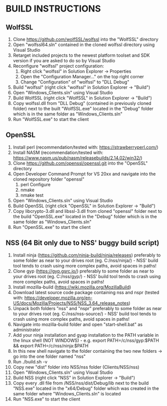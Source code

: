 # BUILD INSTRUCTIONS

## WolfSSL

 1. Clone https://github.com/wolfSSL/wolfssl into the "WolfSSL" directory
 2. Open "wolfssl64.sln" contained in the cloned wolfssl directory using Visual Studio
 3. Retarget included projects to the newest platform toolset and SDK version if you are asked to do so by Visual Studio
 4. Reconfigure "wolfssl" project configuration:
	1. Right click "wolfssl" in Solution Explorer -> Properties
	2. Open the "Configuration Manager..." on the top right corner
	3. Change "Configuration" of "wolfssl" to "DLL Debug"
 5. Build "wolfssl" (right click "wolfssl" in Solution Explorer -> "Build")
 6. Open "Windows_Clients.sln" using Visual Studio
 7. Build WolfSSL (right click "WolfSSL" in Solution Explorer -> "Build")
 8. Copy wolfssl.dll from "DLL Debug" (contained in previously cloned folder) next to the built "WolfSSL.exe" located in the "Debug" folder which is in the same folder as "Windows_Clients.sln"
 9. Run "WolfSSL.exe" to start the client
 
## OpenSSL
1. Install perl (recommendation/tested with: https://strawberryperl.com/)
2. Install NASM (recommendation/tested with: https://www.nasm.us/pub/nasm/releasebuilds/2.14.02/win32/)
3. Clone https://github.com/openssl/openssl.git into the "OpenSSL" directory
4. Open Developer Command Prompt for VS 20xx and navigate into the cloned repository folder "openssl"
	1. perl Configure
	2. nmake
	2. nmake test
5. Open "Windows_Clients.sln" using Visual Studio
6. Build OpenSSL (right click "OpenSSL" in Solution Explorer -> "Build")
7. Copy libcrypto-3.dll and libssl-3.dll from cloned "openssl" folder next to the build "OpenSSL.exe" located in the "Debug" folder which is in the same folder as "Windows_Clients.sln"
8. Run "OpenSSL.exe" to start the client

## NSS (64 Bit only due to NSS' buggy build script)
1. Install ninja (https://github.com/ninja-build/ninja/releases) preferably to some folder as near to your drives root (eg. C:/nss/ninja/) - NSS' build tool tends to crash using more complex paths, avoid spaces in paths!
2. Clone gyp (https://gyp.gsrc.io/) preferably to some folder as near to your drives root (eg. C:/nss/gyp/) - NSS' build tool tends to crash using more complex paths, avoid spaces in paths!
3. Install mozilla-build (https://wiki.mozilla.org/MozillaBuild)
4. Download latest source code package containing nss and nspr (tested with: https://developer.mozilla.org/en-US/docs/Mozilla/Projects/NSS/NSS_3.64_release_notes)
5. Unpack both folders "nss" and "nspr" preferably to some folder as near to your drives root (eg. C:/nss/nss-source/) - NSS' build tool tends to crash using more complex paths, avoid spaces in paths!
6. Navigate into mozilla-build folder and open "start-shell.bat" as administrator
7. Add your ninja installation and gyap installation to the PATH variable in the linux shell (NOT WINDOWS) - e.g. export PATH=/c/nss/gyp:$PATH && export PATH=/c/nss/ninja:$PATH
8. In this new shell navigate to the folder containing the two new folders -> go into the one folder named "nss"
9. Run ./build.sh -v
10. Copy new "dist" folder into NSS/nss folder (Clients/NSS/nss)
11. Open "Windows_Clients.sln" using Visual Studio
12. Build NSS (right click "NSS" in Solution Explorer -> "Build")
13. Copy every .dll file from /NSS/nss/dist/Debug/lib next to the build "NSS.exe" located in the "x64/Debug" folder which was created in the same folder where "Windows_Clients.sln" is located
14. Run "NSS.exe" to start the client
